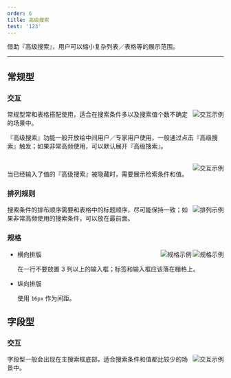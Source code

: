 ```yaml
---
order: 6
title: 高级搜索
test: '123'
---
```


借助『高级搜索』，用户可以缩小复杂列表／表格等的展示范围。

---

## 常规型

### 交互

<img class="preview-img" align="right" alt="交互示例" description="在收起状态时，用户点击『高级搜索』展开；如果此前用户已经输入过文案，需要将值带到对应的输入框中。" src="https://os.alipayobjects.com/rmsportal/NpRKspdYRDwsKnw.png">

常规型常和表格搭配使用，适合在搜索条件多以及搜索值个数不确定的场景中。

『高级搜索』功能一般开放给中间用户／专家用户使用，一般通过点击『高级搜索』触发；如果非常高频使用，可以默认展开『高级搜索』。

<br>

<img class="preview-img" align="right" alt="交互示例" description="在『高级搜索』顶部放置 Alert ，用于展现已经输入的值；用户点击『清空』可以清空所有输入值；点击『高级搜索』可以再次展开『高级搜索』。" src="https://os.alipayobjects.com/rmsportal/gKiZtjopvLufqSP.png">

当已经输入了值的『高级搜索』被隐藏时，需要展示检索条件和值。

### 排列规则

<img class="preview-img" align="right" alt="排列示例" src="https://os.alipayobjects.com/rmsportal/TsdXCWLPIETykye.png">

搜索条件的排布顺序需要和表格中的标题顺序，尽可能保持一致；如果非常高频使用的搜索条件，可以放在最前面。

### 规格

<img class="preview-img" align="right" alt="规格示例" src="https://os.alipayobjects.com/rmsportal/fuPcwZCYiohhdSt.png">

<img class="preview-img" align="right" alt="规格示例" src="https://os.alipayobjects.com/rmsportal/bFLUSbwoNoakKYS.png">

- 横向排版

  在一行不要放置 3 列以上的输入框；标签和输入框应该落在栅格上。

- 纵向排版

  使用 `16px` 作为间距。


## 字段型

### 交互

<img class="preview-img" align="right" alt="交互示例" src="https://os.alipayobjects.com/rmsportal/TUxfnHjfTJeKaDq.png">

字段型一般会出现在主搜索框底部，适合搜索条件和值都比较少的场景中。
